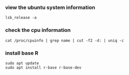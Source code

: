### view the ubuntu system information

```shell
lsb_release -a
```

### check the cpu information

```
cat /proc/cpuinfo | grep name | cut -f2 -d: | uniq -c
```

### install base R

```
sudo apt update
sudo apt install r-base r-base-dev
```



